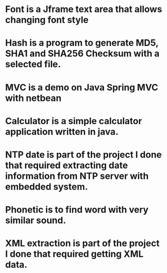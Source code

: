# Font is a Jframe text area that allows changing font style

# Hash is a program to generate MD5, SHA1 and SHA256 Checksum with a selected file.

# MVC is a demo on Java Spring MVC with netbean

# Calculator is a simple calculator application written in java.

# NTP date is part of the project I done that required extracting date information from NTP server with embedded system.

# Phonetic is to find word with very similar sound.

# XML extraction is part of the project I done that required getting XML data.
